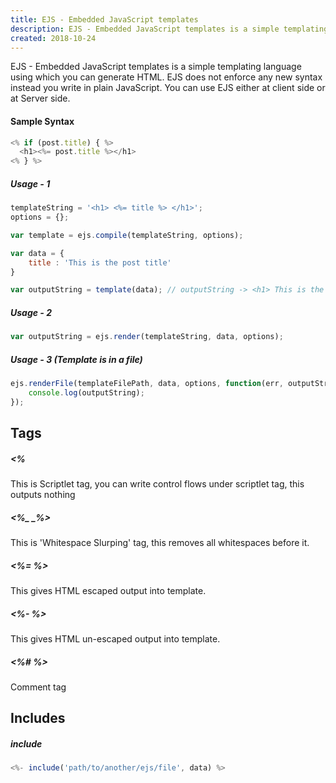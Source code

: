 ```yaml
---
title: EJS - Embedded JavaScript templates
description: EJS - Embedded JavaScript templates is a simple templating language using which you can generate HTML. EJS does not enforce any new syntax instead you write in plain JavaScript. You can use EJS either at client side or at Server side.
created: 2018-10-24
---
```


EJS - Embedded JavaScript templates is a simple templating language using which you can generate HTML. EJS does not enforce any new syntax instead you write in plain JavaScript. You can use EJS either at client side or at Server side.


#### Sample Syntax

```javascript
<% if (post.title) { %>
  <h1><%= post.title %></h1>
<% } %>
```

##### Usage - 1

```javascript
templateString = '<h1> <%= title %> </h1>';
options = {};

var template = ejs.compile(templateString, options);

var data = {
    title : 'This is the post title'
}

var outputString = template(data); // outputString -> <h1> This is the post title </h1>
```

##### Usage - 2

```javascript
var outputString = ejs.render(templateString, data, options);
```

##### Usage - 3 (Template is in a file)

```javascript
ejs.renderFile(templateFilePath, data, options, function(err, outputString){
    console.log(outputString);
});
```

## Tags

##### <% 

This is Scriptlet tag, you can write control flows under scriptlet tag, this outputs nothing

##### <%_ _%>

This is 'Whitespace Slurping' tag, this removes all whitespaces before it.


##### <%= %>

This gives HTML escaped output into template.

##### <%- %>

This gives HTML un-escaped output into template.

##### <%# %>
Comment tag


## Includes

##### include

```javascript
<%- include('path/to/another/ejs/file', data) %>
```